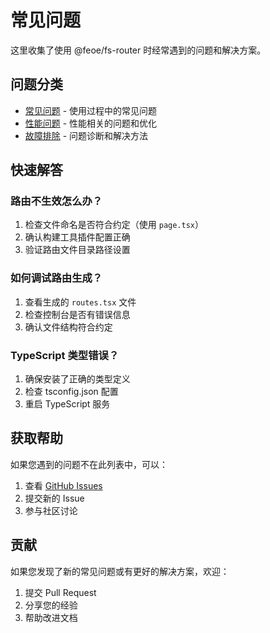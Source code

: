 # 常见问题

这里收集了使用 @feoe/fs-router 时经常遇到的问题和解决方案。

## 问题分类

- [常见问题](./common-issues.md) - 使用过程中的常见问题
- [性能问题](./performance.md) - 性能相关的问题和优化
- [故障排除](./troubleshooting.md) - 问题诊断和解决方法

## 快速解答

### 路由不生效怎么办？

1. 检查文件命名是否符合约定（使用 `page.tsx`）
2. 确认构建工具插件配置正确
3. 验证路由文件目录路径设置

### 如何调试路由生成？

1. 查看生成的 `routes.tsx` 文件
2. 检查控制台是否有错误信息
3. 确认文件结构符合约定

### TypeScript 类型错误？

1. 确保安装了正确的类型定义
2. 检查 tsconfig.json 配置
3. 重启 TypeScript 服务

## 获取帮助

如果您遇到的问题不在此列表中，可以：

1. 查看 [GitHub Issues](https://github.com/knfeoe/fs-router/issues)
2. 提交新的 Issue
3. 参与社区讨论

## 贡献

如果您发现了新的常见问题或有更好的解决方案，欢迎：

1. 提交 Pull Request
2. 分享您的经验
3. 帮助改进文档
